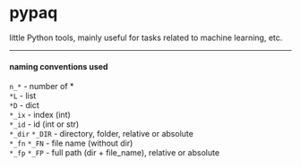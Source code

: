 
# pypaq

little Python tools, mainly useful for tasks related to machine learning, etc.

-----------------

#### naming conventions used

          
`n_*` - number of *</br>
`*L` - list</br>
`*D` - dict</br>
`*_ix` - index (int)</br>
`*_id` - id (int or str)</br> 
`*_dir` `*_DIR` - directory, folder, relative or absolute</br>
`*_fn` `*_FN` - file name (without dir)</br>
`*_fp` `*_FP` - full path (dir + file_name), relative or absolute</br>
